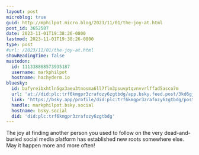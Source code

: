 ```yaml
---
layout: post
microblog: true
guid: http://mphilpot.micro.blog/2023/11/01/the-joy-at.html
post_id: 3652587
date: 2023-11-01T19:38:26-0800
lastmod: 2023-11-01T19:38:26-0800
type: post
#url: /2023/11/01/the-joy-at.html
showReadingTime: false
mastodon:
  id: 111338868573935187
  username: markphilpot
  hostname: hachyderm.io
bluesky:
  id: bafyreibxhtln5gx3aeu3tnosma6ll7flm3psuvptqvnvvrlffad5asco7m
  url: 'at://did:plc:trf6kmgpr3zrafozy6zgtbdg/app.bsky.feed.post/3kd6gjm43gc2a'
  link: 'https://bsky.app/profile/did:plc:trf6kmgpr3zrafozy6zgtbdg/post/3kd6gjm43gc2a'
  handle: markphilpot.bsky.social
  hostname: bsky.social
  did: 'did:plc:trf6kmgpr3zrafozy6zgtbdg'
---
```

The joy at finding another person you used to follow on the very dead-and-buried social media platform has established new roots somewhere else. May it happen more and more often!

